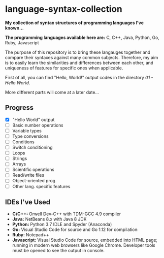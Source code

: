 # language-syntax-collection

**My collection of syntax structures of programming languages I've known...**

**The programming languages available here are:** C, C++, Java, Python, Go, Ruby, Javascript

The purpose of this repository is to bring these langauges together and compare their syntaxes against many common subjects. Therefore, my aim is to easily learn the similarities and differences between each other, and uniqueness of features for specific ones when applicable.

First of all, you can find "Hello, World!" output codes in the directory _01 - Hello World_.

More different parts will come at a later date...

## Progress

- [X] "Hello World" output
- [ ] Basic number operations
- [ ] Variable types
- [ ] Type conversions
- [ ] Conditions
- [ ] Switch conditioning
- [ ] Loops
- [ ] Strings
- [ ] Arrays
- [ ] Scientific operations
- [ ] Read/write files
- [ ] Object-oriented prog.
- [ ] Other lang. specific features

## IDEs I've Used

- **C/C++:** Orwell Dev-C++ with TDM-GCC 4.9 compiler
- **Java:** NetBeans 8.x with Java 8 JDK
- **Python:** Python 3.7 IDLE and Spyder (Anaconda)
- **Go:** Visual Studio Code for source and Go 1.12 for compilation
- **Ruby:** Notepad++
- **Javascript:** Visual Studio Code for source, embedded into HTML page; running in modern web browsers like Google Chrome. Developer tools must be opened to see the output in console.
